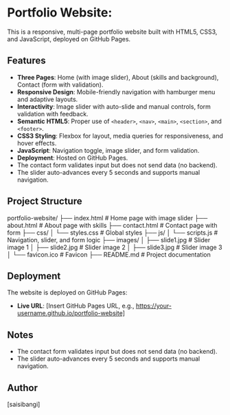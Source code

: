 # Portfolio Website: 
This is a responsive, multi-page portfolio website built with HTML5, CSS3, and JavaScript, deployed on GitHub Pages.

## Features
- **Three Pages**: Home (with image slider), About (skills and background), Contact (form with validation).
- **Responsive Design**: Mobile-friendly navigation with hamburger menu and adaptive layouts.
- **Interactivity**: Image slider with auto-slide and manual controls, form validation with feedback.
- **Semantic HTML5**: Proper use of `<header>`, `<nav>`, `<main>`, `<section>`, and `<footer>`.
- **CSS3 Styling**: Flexbox for layout, media queries for responsiveness, and hover effects.
- **JavaScript**: Navigation toggle, image slider, and form validation.
- **Deployment**: Hosted on GitHub Pages.
- The contact form validates input but does not send data (no backend).
- The slider auto-advances every 5 seconds and supports manual navigation.

## Project Structure
portfolio-website/
├── index.html          # Home page with image slider
├── about.html          # About page with skills
├── contact.html        # Contact page with form
├── css/
│   └── styles.css      # Global styles
├── js/
│   └── scripts.js      # Navigation, slider, and form logic
├── images/
│   ├── slide1.jpg      # Slider image 1
│   ├── slide2.jpg      # Slider image 2
│   ├── slide3.jpg      # Slider image 3
│   └── favicon.ico     # Favicon
├── README.md           # Project documentation

## Deployment
The website is deployed on GitHub Pages:
- **Live URL**: [Insert GitHub Pages URL, e.g., https://your-username.github.io/portfolio-website]

## Notes
- The contact form validates input but does not send data (no backend).
- The slider auto-advances every 5 seconds and supports manual navigation.

## Author
[saisibangi]